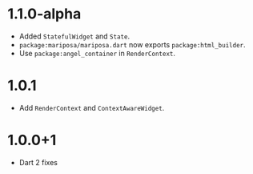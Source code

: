 # 1.1.0-alpha
* Added `StatefulWidget` and `State`.
* `package:mariposa/mariposa.dart` now exports `package:html_builder`.
* Use `package:angel_container` in `RenderContext`.

# 1.0.1
* Add `RenderContext` and `ContextAwareWidget`.

# 1.0.0+1
* Dart 2 fixes